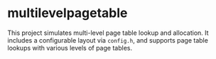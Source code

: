 # multilevelpagetable
This project simulates multi-level page table lookup and allocation. It includes a configurable layout via `config.h`, and supports page table lookups with various levels of page tables.
